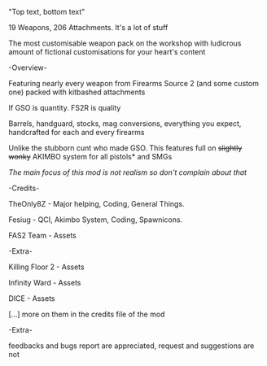 "Top text, bottom text"

19 Weapons, 206 Attachments. It's a lot of stuff 

The most customisable weapon pack on the workshop with ludicrous amount of fictional customisations for your heart's content

-Overview-

Featuring nearly every weapon from Firearms Source 2 (and some custom one) packed with kitbashed attachments

If GSO is quantity. FS2R is quality

Barrels, handguard, stocks, mag conversions, everything you expect, handcrafted for each and every firearms

Unlike the stubborn cunt who made GSO. This features full on ~~slightly wonky~~ AKIMBO system for all pistols* and SMGs

*The main focus of this mod is not realism so don't complain about that*

-Credits-

TheOnly8Z - Major helping, Coding, General Things.

Fesiug - QCI, Akimbo System, Coding, Spawnicons.

FAS2 Team - Assets

-Extra-

Killing Floor 2 - Assets

Infinity Ward - Assets 

DICE - Assets

[...]
more on them in the credits file of the mod

-Extra-



feedbacks and bugs report are appreciated, request and suggestions are not